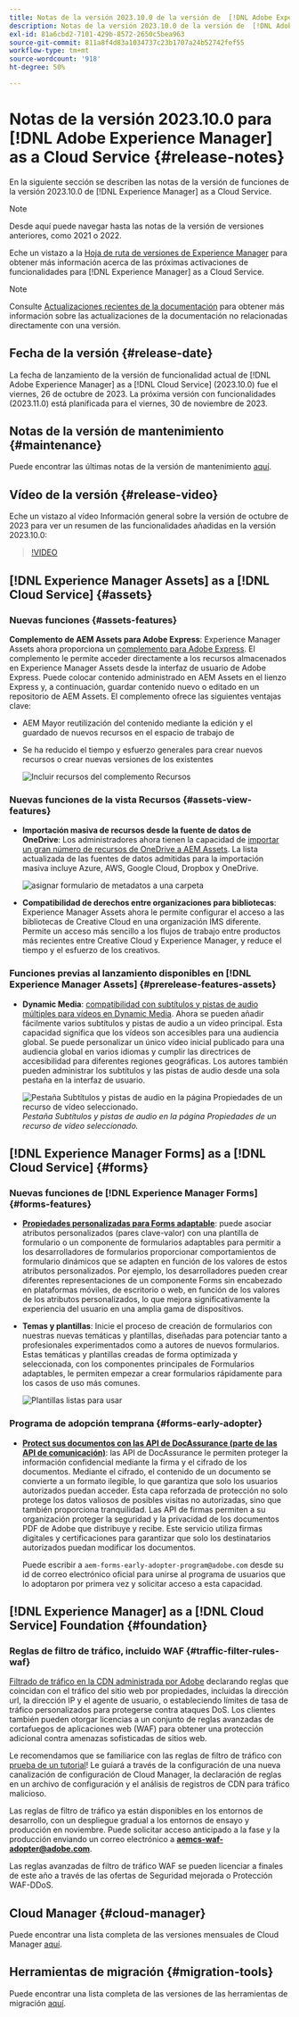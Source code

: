 ```yaml
---
title: Notas de la versión 2023.10.0 de la versión de  [!DNL Adobe Experience Manager]  as a Cloud Service.
description: Notas de la versión 2023.10.0 de la versión de  [!DNL Adobe Experience Manager]  as a Cloud Service.
exl-id: 81a6cbd2-7101-429b-8572-2650c5bea963
source-git-commit: 811a8f4d83a1034737c23b1707a24b52742fef55
workflow-type: tm+mt
source-wordcount: '918'
ht-degree: 50%

---
```


# Notas de la versión 2023.10.0 para [!DNL Adobe Experience Manager] as a Cloud Service {#release-notes}

En la siguiente sección se describen las notas de la versión de funciones de la versión 2023.10.0 de [!DNL Experience Manager] as a Cloud Service.

>[!NOTE]
>
>Desde aquí puede navegar hasta las notas de la versión de versiones anteriores, como 2021 o 2022.
>
>Eche un vistazo a la [Hoja de ruta de versiones de Experience Manager](https://experienceleague.adobe.com/docs/experience-manager-release-information/aem-release-updates/update-releases-roadmap.html?lang=es) para obtener más información acerca de las próximas activaciones de funcionalidades para [!DNL Experience Manager] as a Cloud Service.

>[!NOTE]
>
>Consulte [Actualizaciones recientes de la documentación](https://experienceleague.adobe.com/docs/experience-manager-release-information/aem-release-updates/doc-updates/documentation-updates.html?lang=es) para obtener más información sobre las actualizaciones de la documentación no relacionadas directamente con una versión.

## Fecha de la versión {#release-date}

La fecha de lanzamiento de la versión de funcionalidad actual de [!DNL Adobe Experience Manager] as a [!DNL Cloud Service] (2023.10.0) fue el viernes, 26 de octubre de 2023. La próxima versión con funcionalidades (2023.11.0) está planificada para el viernes, 30 de noviembre de 2023.

## Notas de la versión de mantenimiento {#maintenance}

Puede encontrar las últimas notas de la versión de mantenimiento [aquí](/help/release-notes/maintenance/latest.md).

## Vídeo de la versión {#release-video}

Eche un vistazo al vídeo Información general sobre la versión de octubre de 2023 para ver un resumen de las funcionalidades añadidas en la versión 2023.10.0:

>[!VIDEO](https://video.tv.adobe.com/v/3425186/?quality=12)

## [!DNL Experience Manager Assets] as a [!DNL Cloud Service] {#assets}

### Nuevas funciones {#assets-features}

**Complemento de AEM Assets para Adobe Express**: Experience Manager Assets ahora proporciona un [complemento para Adobe Express](/help/assets/addon-adobe-express.md). El complemento le permite acceder directamente a los recursos almacenados en Experience Manager Assets desde la interfaz de usuario de Adobe Express. Puede colocar contenido administrado en AEM Assets en el lienzo Express y, a continuación, guardar contenido nuevo o editado en un repositorio de AEM Assets. El complemento ofrece las siguientes ventajas clave:

* AEM Mayor reutilización del contenido mediante la edición y el guardado de nuevos recursos en el espacio de trabajo de

* Se ha reducido el tiempo y esfuerzo generales para crear nuevos recursos o crear nuevas versiones de los existentes

  ![Incluir recursos del complemento Recursos](/help/assets/assets/aem-assets-add-on-include-assets.png)

### Nuevas funciones de la vista Recursos {#assets-view-features}

* **Importación masiva de recursos desde la fuente de datos de OneDrive**: Los administradores ahora tienen la capacidad de [importar un gran número de recursos de OneDrive a AEM Assets](/help/assets/bulk-import-assets-view.md#onedrive-developer-application). La lista actualizada de las fuentes de datos admitidas para la importación masiva incluye Azure, AWS, Google Cloud, Dropbox y OneDrive.

  ![asignar formulario de metadatos a una carpeta](/help/assets/assets/bulk-import-source-details-onedrive.png)

* **Compatibilidad de derechos entre organizaciones para bibliotecas**: Experience Manager Assets ahora le permite configurar el acceso a las bibliotecas de Creative Cloud en una organización IMS diferente. Permite un acceso más sencillo a los flujos de trabajo entre productos más recientes entre Creative Cloud y Experience Manager, y reduce el tiempo y el esfuerzo de los creativos.

### Funciones previas al lanzamiento disponibles en [!DNL Experience Manager Assets] {#prerelease-features-assets}

* **Dynamic Media**: [compatibilidad con subtítulos y pistas de audio múltiples para vídeos en Dynamic Media](/help/assets/dynamic-media/video.md#about-msma). Ahora se pueden añadir fácilmente varios subtítulos y pistas de audio a un vídeo principal. Esta capacidad significa que los vídeos son accesibles para una audiencia global. Se puede personalizar un único vídeo inicial publicado para una audiencia global en varios idiomas y cumplir las directrices de accesibilidad para diferentes regiones geográficas. Los autores también pueden administrar los subtítulos y las pistas de audio desde una sola pestaña en la interfaz de usuario.

  ![Pestaña Subtítulos y pistas de audio en la página Propiedades de un recurso de vídeo seleccionado.](/help/release-notes/assets/msma-aem-cs.png)*Pestaña Subtítulos y pistas de audio en la página Propiedades de un recurso de vídeo seleccionado.*

## [!DNL Experience Manager Forms] as a [!DNL Cloud Service] {#forms}

### Nuevas funciones de [!DNL Experience Manager Forms] {#forms-features}

* **[Propiedades personalizadas para Forms adaptable](/help/forms/template-editor-core-components.md#add-a-custom-group-name-in-the-policy-of-template-editor)**: puede asociar atributos personalizados (pares clave-valor) con una plantilla de formulario o un componente de formularios adaptables para permitir a los desarrolladores de formularios proporcionar comportamientos de formulario dinámicos que se adapten en función de los valores de estos atributos personalizados. Por ejemplo, los desarrolladores pueden crear diferentes representaciones de un componente Forms sin encabezado en plataformas móviles, de escritorio o web, en función de los valores de los atributos personalizados, lo que mejora significativamente la experiencia del usuario en una amplia gama de dispositivos.

* **Temas y plantillas**: Inicie el proceso de creación de formularios con nuestras nuevas temáticas y plantillas, diseñadas para potenciar tanto a profesionales experimentados como a autores de nuevos formularios. Estas temáticas y plantillas creadas de forma optimizada y seleccionada, con los componentes principales de Formularios adaptables, le permiten empezar a crear formularios rápidamente para los casos de uso más comunes.

  ![Plantillas listas para usar](/help/forms/assets/form-templates-ootb.png)


### Programa de adopción temprana {#forms-early-adopter}

* **[Protect sus documentos con las API de DocAssurance (parte de las API de comunicación)](/help/forms/aem-forms-cloud-service-communications-introduction.md#document-assurance-doc-assurance)**: las API de DocAssurance le permiten proteger la información confidencial mediante la firma y el cifrado de los documentos. Mediante el cifrado, el contenido de un documento se convierte a un formato ilegible, lo que garantiza que solo los usuarios autorizados puedan acceder. Esta capa reforzada de protección no solo protege los datos valiosos de posibles visitas no autorizadas, sino que también proporciona tranquilidad. Las API de firmas permiten a su organización proteger la seguridad y la privacidad de los documentos PDF de Adobe que distribuye y recibe. Este servicio utiliza firmas digitales y certificaciones para garantizar que solo los destinatarios autorizados puedan modificar los documentos.

  Puede escribir a `aem-forms-early-adopter-program@adobe.com` desde su id de correo electrónico oficial para unirse al programa de usuarios que lo adoptaron por primera vez y solicitar acceso a esta capacidad.

## [!DNL Experience Manager] as a [!DNL Cloud Service] Foundation {#foundation}

### Reglas de filtro de tráfico, incluido WAF {#traffic-filter-rules-waf}

[Filtrado de tráfico en la CDN administrada por Adobe](/help/security/traffic-filter-rules-including-waf.md) declarando reglas que coincidan con el tráfico del sitio web por propiedades, incluidas la dirección url, la dirección IP y el agente de usuario, o estableciendo límites de tasa de tráfico personalizados para protegerse contra ataques DoS. Los clientes también pueden otorgar licencias a un conjunto de reglas avanzadas de cortafuegos de aplicaciones web (WAF) para obtener una protección adicional contra amenazas sofisticadas de sitios web.

Le recomendamos que se familiarice con las reglas de filtro de tráfico con [prueba de un tutorial](https://experienceleague.adobe.com/docs/experience-manager-learn/cloud-service/security/traffic-filter-and-waf-rules/overview.html?lang=es)! Le guiará a través de la configuración de una nueva canalización de configuración de Cloud Manager, la declaración de reglas en un archivo de configuración y el análisis de registros de CDN para tráfico malicioso.

Las reglas de filtro de tráfico ya están disponibles en los entornos de desarrollo, con un despliegue gradual a los entornos de ensayo y producción en noviembre. Puede solicitar acceso anticipado a la fase y la producción enviando un correo electrónico a **aemcs-waf-adopter@adobe.com**.

Las reglas avanzadas de filtro de tráfico WAF se pueden licenciar a finales de este año a través de las ofertas de Seguridad mejorada o Protección WAF-DDoS.

## Cloud Manager {#cloud-manager}

Puede encontrar una lista completa de las versiones mensuales de Cloud Manager [aquí](/help/implementing/cloud-manager/release-notes/current.md).

## Herramientas de migración {#migration-tools}

Puede encontrar una lista completa de las versiones de las herramientas de migración [aquí](/help/journey-migration/release-notes/release-notes-migration-tools-current.md).
